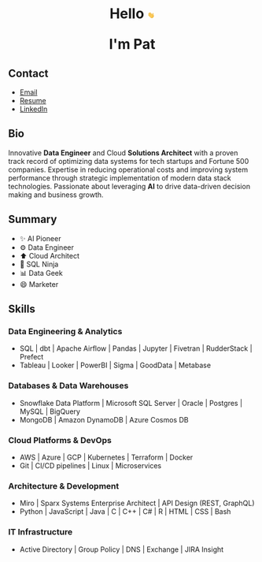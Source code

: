 <h1 align="center">
Hello <img src="images/waving-hand.gif" width="3%">

I'm Pat
</h1>

## Contact
* [Email](mailto:hello@patbierkortte.com)
* [Resume](https://www.patbierkortte.com/Bierkortte-Patrick-Resume.pdf)
* [LinkedIn](https://www.linkedin.com/in/pbierkortte)

## Bio
Innovative **Data Engineer** and Cloud **Solutions Architect** with a proven track record of optimizing data systems for tech startups and Fortune 500 companies. Expertise in reducing operational costs and improving system performance through strategic implementation of modern data stack technologies. Passionate about leveraging **AI** to drive data-driven decision making and business growth.

## Summary
* :sparkles: AI Pioneer
* :gear: Data Engineer
* :arrow_up: Cloud Architect
* :martial_arts_uniform: SQL Ninja
* :bar_chart: Data Geek
* :smile: Marketer

## Skills
### Data Engineering & Analytics
* SQL | dbt | Apache Airflow | Pandas | Jupyter | Fivetran | RudderStack | Prefect
* Tableau | Looker | PowerBI | Sigma | GoodData | Metabase

### Databases & Data Warehouses
* Snowflake Data Platform | Microsoft SQL Server | Oracle | Postgres | MySQL | BigQuery
* MongoDB | Amazon DynamoDB | Azure Cosmos DB

### Cloud Platforms & DevOps
* AWS | Azure | GCP | Kubernetes | Terraform | Docker
* Git | CI/CD pipelines | Linux | Microservices

### Architecture & Development
* Miro | Sparx Systems Enterprise Architect | API Design (REST, GraphQL)
* Python | JavaScript | Java | C | C++ | C# | R | HTML | CSS | Bash

### IT Infrastructure
* Active Directory | Group Policy | DNS | Exchange | JIRA Insight

<img src="https://us-central1-trackgit-analytics.cloudfunctions.net/token/ping/kvznbkuddqzzm08c88ak" width="1" height="1"/>
